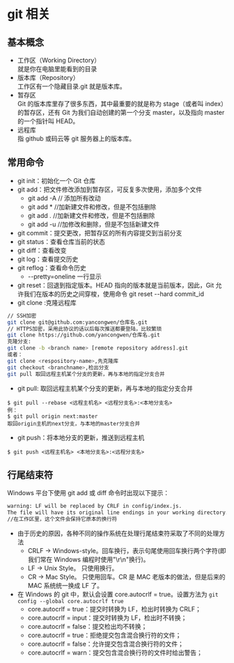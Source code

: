 # git 相关

## 基本概念

- 工作区（Working Directory）  
  就是你在电脑里能看到的目录
- 版本库（Repository）  
  工作区有一个隐藏目录.git 就是版本库。
- 暂存区  
  Git 的版本库里存了很多东西，其中最重要的就是称为 stage（或者叫 index）的暂存区，还有 Git 为我们自动创建的第一个分支 master，以及指向 master 的一个指针叫 HEAD。
- 远程库  
  指 github 或码云等 git 服务器上的版本库。

## 常用命令

- git init：初始化一个 Git 仓库
- git add：把文件修改添加到暂存区，可反复多次使用，添加多个文件
  - git add -A // 添加所有改动
  - git add \* //加新建文件和修改，但是不包括删除
  - git add . //加新建文件和修改，但是不包括删除
  - git add -u //加修改和删除，但是不包括新建文件
- git commit：提交更改，把暂存区的所有内容提交到当前分支
- git status：查看仓库当前的状态
- git diff：查看改变
- git log：查看提交历史
- git reflog：查看命令历史
  - --pretty=oneline 一行显示
- git reset：回退到指定版本。HEAD 指向的版本就是当前版本，因此，Git 允许我们在版本的历史之间穿梭，使用命令 git reset --hard commit_id
- git clone :克隆远程库

```sh
// SSH加密
git clone git@github.com:yancongwen/仓库名.git
// HTTPS加密，采用此协议的话以后每次推送都要登陆，比较繁琐
git clone https://github.com/yancongwen/仓库名.git
克隆分支:
git clone -b <branch name> [remote repository address].git
或者：
git clone <respository-name>,先克隆库
git checkout <branchname>,检出分支
git pull 取回远程主机某个分支的更新，再与本地的指定分支合并
```

- git pull: 取回远程主机某个分支的更新，再与本地的指定分支合并

```
$ git pull --rebase <远程主机名> <远程分支名>:<本地分支名>
例：
$ git pull origin next:master
取回origin主机的next分支，与本地的master分支合并
```

- git push：将本地分支的更新，推送到远程主机

```
$ git push <远程主机名> <本地分支名>:<远程分支名>
```

## 行尾结束符

Windows 平台下使用 git add 或 diff 命令时出现以下提示：

```sh
warning: LF will be replaced by CRLF in config/index.js.
The file will have its original line endings in your working directory.
//在工作区里，这个文件会保持它原本的换行符
```

- 由于历史的原因，各种不同的操作系统在处理行尾结束符采取了不同的处理方法
  - CRLF -> Windows-style。回车换行，表示句尾使用回车换行两个字符(即我们常在 Windows 编程时使用"\r\n"换行)。
  - LF -> Unix Style。 只使用换行。
  - CR -> Mac Style。 只使用回车。CR 是 MAC 老版本的做法，但是后来的 MAC 系统统一换成 LF 了。
- 在 Windows 的 git 中，默认会设置 core.autocrlf = true。设置方法为 `git config --global core.autocrlf true`
  - core.autocrlf = true：提交时转换为 LF，检出时转换为 CRLF；
  - core.autocrlf = input：提交时转换为 LF，检出时不转换；
  - core.autocrlf = false：提交检出均不转换；
  - core.autocrlf = true：拒绝提交包含混合换行符的文件；
  - core.autocrlf = false：允许提交包含混合换行符的文件；
  - core.autocrlf = warn：提交包含混合换行符的文件时给出警告；
